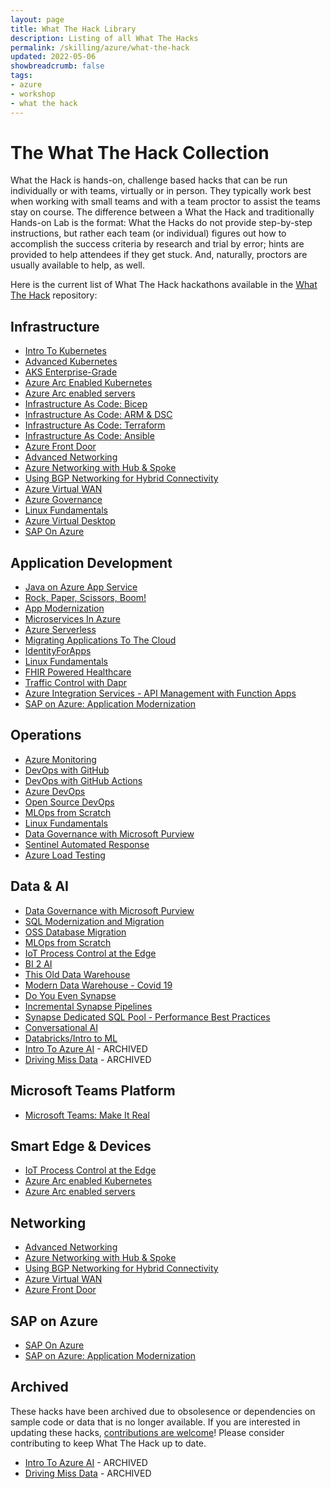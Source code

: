 ```yaml
---
layout: page
title: What The Hack Library
description: Listing of all What The Hacks
permalink: /skilling/azure/what-the-hack
updated: 2022-05-06
showbreadcrumb: false
tags: 
- azure
- workshop
- what the hack
---
```


# The What The Hack Collection

What the Hack is hands-on, challenge based hacks that can be run individually or with teams, virtually or in person. They typically work best when working with small teams and with a team proctor to assist the teams stay on course. The difference between a What the Hack and traditionally Hands-on Lab is the format: What the Hacks do not provide step-by-step instructions, but rather each team (or individual) figures out how to accomplish the success criteria by research and trial by error; hints are provided to help attendees if they get stuck. And, naturally, proctors are usually available to help, as well.

Here is the current list of What The Hack hackathons available in the [What The Hack](https://aka.ms/wth) repository:

## Infrastructure
- [Intro To Kubernetes](https://microsoft.github.io/WhatTheHack/001-IntroToKubernetes/)
- [Advanced Kubernetes](https://microsoft.github.io/WhatTheHack/023-AdvancedKubernetes/)
- [AKS Enterprise-Grade](https://microsoft.github.io/WhatTheHack/039-AKSEnterpriseGrade/)
- [Azure Arc Enabled Kubernetes](https://microsoft.github.io/WhatTheHack/026-ArcEnabledKubernetes/)
- [Azure Arc enabled servers](https://microsoft.github.io/WhatTheHack/025-ArcEnabledServers/)
- [Infrastructure As Code: Bicep](https://microsoft.github.io/WhatTheHack/045-InfraAsCode-Bicep/)
- [Infrastructure As Code: ARM & DSC](https://microsoft.github.io/WhatTheHack/011-InfraAsCode-ARM-DSC/)
- [Infrastructure As Code: Terraform](https://microsoft.github.io/WhatTheHack/012-InfraAsCode-Terraform/Student/)
- [Infrastructure As Code: Ansible](https://microsoft.github.io/WhatTheHack/013-InfraAsCode-Ansible/Student/)
- [Azure Front Door](https://microsoft.github.io/WhatTheHack/017-FrontDoor/)
- [Advanced Networking](https://microsoft.github.io/WhatTheHack/028-AdvancedNetworking/)
- [Azure Networking with Hub & Spoke](https://microsoft.github.io/WhatTheHack/035-HubAndSpoke/)
- [Using BGP Networking for Hybrid Connectivity](https://microsoft.github.io/WhatTheHack/036-BGP/)
- [Azure Virtual WAN](https://microsoft.github.io/WhatTheHack/041-VirtualWAN/)
- [Azure Governance](https://microsoft.github.io/WhatTheHack/022-AzureGovernance/)
- [Linux Fundamentals](https://microsoft.github.io/WhatTheHack/020-LinuxFundamentals/)
- [Azure Virtual Desktop](https://microsoft.github.io/WhatTheHack/037-AzureVirtualDesktop/)
- [SAP On Azure](https://microsoft.github.io/WhatTheHack/042-SAPOnAzure/)

## Application Development
- [Java on Azure App Service](https://microsoft.github.io/WhatTheHack/040-JavaOnAppService/)
- [Rock, Paper, Scissors, Boom!](https://microsoft.github.io/WhatTheHack/005-RockPaperScissorsBoom/)
- [App Modernization](https://microsoft.github.io/WhatTheHack/006-AppModernization/)
- [Microservices In Azure](https://microsoft.github.io/WhatTheHack/009-MicroservicesInAzure/)
- [Azure Serverless](https://microsoft.github.io/WhatTheHack/015-Serverless/)
- [Migrating Applications To The Cloud](https://microsoft.github.io/WhatTheHack/016-AppMigration/)
- [IdentityForApps](https://microsoft.github.io/WhatTheHack/021-IdentityForApps/)
- [Linux Fundamentals](https://microsoft.github.io/WhatTheHack/020-LinuxFundamentals/)
- [FHIR Powered Healthcare](https://microsoft.github.io/WhatTheHack/027-FHIRPoweredHealthcare/)
- [Traffic Control with Dapr](https://microsoft.github.io/WhatTheHack/047-TrafficControlWithDapr/)
- [Azure Integration Services - API Management with Function Apps](https://microsoft.github.io/WhatTheHack/050-AIS-APIManagmentwithFunctions)
- [SAP on Azure: Application Modernization](https://microsoft.github.io/WhatTheHack/052-SAPAppModernization)

## Operations
- [Azure Monitoring](https://microsoft.github.io/WhatTheHack/007-AzureMonitoring/)
- [DevOps with GitHub](https://microsoft.github.io/WhatTheHack/031-DevOpsWithGitHub/)
- [DevOps with GitHub Actions](https://microsoft.github.io/WhatTheHack/044-DevOpswithGitHubActions/)
- [Azure DevOps](https://microsoft.github.io/WhatTheHack/010-AzureDevOps/)
- [Open Source DevOps](https://microsoft.github.io/WhatTheHack/014-OSSDevOps/)
- [MLOps from Scratch](https://microsoft.github.io/WhatTheHack/032-MLOpsFromScratch/)
- [Linux Fundamentals](https://microsoft.github.io/WhatTheHack/020-LinuxFundamentals/)
- [Data Governance with Microsoft Purview](https://microsoft.github.io/WhatTheHack/051-MicrosoftPurview)
- [Sentinel Automated Response](https://microsoft.github.io/WhatTheHack/053-SentinelAutomatedResponse)
- [Azure Load Testing](https://microsoft.github.io/WhatTheHack/054-AzureLoadTesting)

## Data & AI
- [Data Governance with Microsoft Purview](https://microsoft.github.io/WhatTheHack/051-MicrosoftPurview)
- [SQL Modernization and Migration](https://microsoft.github.io/WhatTheHack/043-SQLModernization/)
- [OSS Database Migration](https://microsoft.github.io/WhatTheHack/033-OSSDatabaseMigration/)
- [MLOps from Scratch](https://microsoft.github.io/WhatTheHack/032-MLOpsFromScratch/)
- [IoT Process Control at the Edge](https://microsoft.github.io/WhatTheHack/029-IoTEdge/)
- [BI 2 AI](https://microsoft.github.io/WhatTheHack/018-BI2AI/)
- [This Old Data Warehouse](https://microsoft.github.io/WhatTheHack/019-ThisOldDataWarehouse/)
- [Modern Data Warehouse - Covid 19](https://microsoft.github.io/WhatTheHack/038-MDWCovid19/)
- [Do You Even Synapse](https://microsoft.github.io/WhatTheHack/024-DoYouEvenSynapse/)
- [Incremental Synapse Pipelines](https://microsoft.github.io/WhatTheHack/048-IncrementalSynapsePipelines/)
- [Synapse Dedicated SQL Pool - Performance Best Practices](https://microsoft.github.io/WhatTheHack/049-SQLDedicatedPoolPerf/)
- [Conversational AI](https://microsoft.github.io/WhatTheHack/030-ConversationalAI/)
- [Databricks/Intro to ML](https://microsoft.github.io/WhatTheHack/008-DatabricksIntroML/)
- [Intro To Azure AI](https://microsoft.github.io/WhatTheHack/002-IntroToAzureAI/) - ARCHIVED
- [Driving Miss Data](https://microsoft.github.io/WhatTheHack/003-DrivingMissData/) - ARCHIVED

## Microsoft Teams Platform
- [Microsoft Teams: Make It Real](https://microsoft.github.io/WhatTheHack/034-MicrosoftTeams-MakeItReal/)

## Smart Edge & Devices

- [IoT Process Control at the Edge](https://microsoft.github.io/WhatTheHack/029-IoTEdge/)
- [Azure Arc enabled Kubernetes](https://microsoft.github.io/WhatTheHack/026-ArcEnabledKubernetes/)
- [Azure Arc enabled servers](https://microsoft.github.io/WhatTheHack/025-ArcEnabledServers/)

## Networking
- [Advanced Networking](https://microsoft.github.io/WhatTheHack/028-AdvancedNetworking/)
- [Azure Networking with Hub & Spoke](https://microsoft.github.io/WhatTheHack/035-HubAndSpoke/)
- [Using BGP Networking for Hybrid Connectivity](https://microsoft.github.io/WhatTheHack/036-BGP/)
- [Azure Virtual WAN](https://microsoft.github.io/WhatTheHack/041-VirtualWAN/)
- [Azure Front Door](https://microsoft.github.io/WhatTheHack/017-FrontDoor/)

## SAP on Azure

- [SAP On Azure](https://microsoft.github.io/WhatTheHack/042-SAPOnAzure/)
- [SAP on Azure: Application Modernization](https://microsoft.github.io/WhatTheHack/052-SAPAppModernization)

## Archived

These hacks have been archived due to obsolesence or dependencies on sample code or data that is no longer available. If you are interested in updating these hacks, [contributions are welcome](https://aka.ms/wthcontribute)! Please consider contributing to keep What The Hack up to date.

- [Intro To Azure AI](https://microsoft.github.io/WhatTheHack/002-IntroToAzureAI/) - ARCHIVED
- [Driving Miss Data](https://microsoft.github.io/WhatTheHack/003-DrivingMissData/) - ARCHIVED
